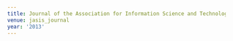 ```yaml
---
title: Journal of the Association for Information Science and Technology (2013)
venue: jasis_journal
year: '2013'
---
```


